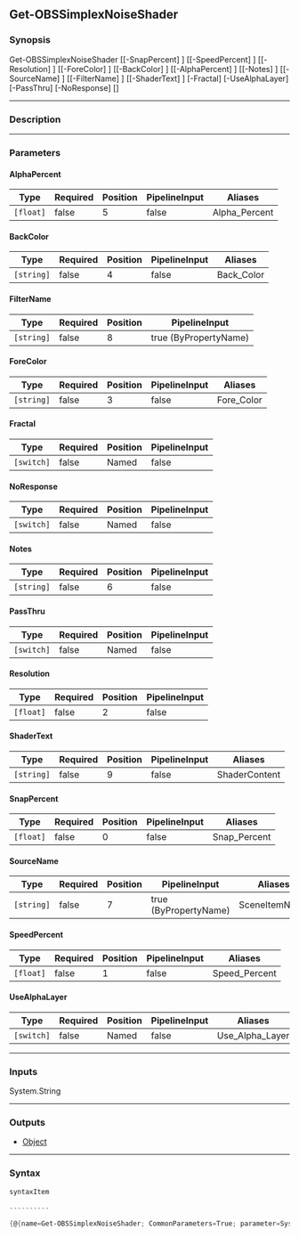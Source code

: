 Get-OBSSimplexNoiseShader
-------------------------

### Synopsis

Get-OBSSimplexNoiseShader [[-SnapPercent] <float>] [[-SpeedPercent] <float>] [[-Resolution] <float>] [[-ForeColor] <string>] [[-BackColor] <string>] [[-AlphaPercent] <float>] [[-Notes] <string>] [[-SourceName] <string>] [[-FilterName] <string>] [[-ShaderText] <string>] [-Fractal] [-UseAlphaLayer] [-PassThru] [-NoResponse] [<CommonParameters>]

---

### Description

---

### Parameters
#### **AlphaPercent**

|Type     |Required|Position|PipelineInput|Aliases      |
|---------|--------|--------|-------------|-------------|
|`[float]`|false   |5       |false        |Alpha_Percent|

#### **BackColor**

|Type      |Required|Position|PipelineInput|Aliases   |
|----------|--------|--------|-------------|----------|
|`[string]`|false   |4       |false        |Back_Color|

#### **FilterName**

|Type      |Required|Position|PipelineInput        |
|----------|--------|--------|---------------------|
|`[string]`|false   |8       |true (ByPropertyName)|

#### **ForeColor**

|Type      |Required|Position|PipelineInput|Aliases   |
|----------|--------|--------|-------------|----------|
|`[string]`|false   |3       |false        |Fore_Color|

#### **Fractal**

|Type      |Required|Position|PipelineInput|
|----------|--------|--------|-------------|
|`[switch]`|false   |Named   |false        |

#### **NoResponse**

|Type      |Required|Position|PipelineInput|
|----------|--------|--------|-------------|
|`[switch]`|false   |Named   |false        |

#### **Notes**

|Type      |Required|Position|PipelineInput|
|----------|--------|--------|-------------|
|`[string]`|false   |6       |false        |

#### **PassThru**

|Type      |Required|Position|PipelineInput|
|----------|--------|--------|-------------|
|`[switch]`|false   |Named   |false        |

#### **Resolution**

|Type     |Required|Position|PipelineInput|
|---------|--------|--------|-------------|
|`[float]`|false   |2       |false        |

#### **ShaderText**

|Type      |Required|Position|PipelineInput|Aliases      |
|----------|--------|--------|-------------|-------------|
|`[string]`|false   |9       |false        |ShaderContent|

#### **SnapPercent**

|Type     |Required|Position|PipelineInput|Aliases     |
|---------|--------|--------|-------------|------------|
|`[float]`|false   |0       |false        |Snap_Percent|

#### **SourceName**

|Type      |Required|Position|PipelineInput        |Aliases      |
|----------|--------|--------|---------------------|-------------|
|`[string]`|false   |7       |true (ByPropertyName)|SceneItemName|

#### **SpeedPercent**

|Type     |Required|Position|PipelineInput|Aliases      |
|---------|--------|--------|-------------|-------------|
|`[float]`|false   |1       |false        |Speed_Percent|

#### **UseAlphaLayer**

|Type      |Required|Position|PipelineInput|Aliases        |
|----------|--------|--------|-------------|---------------|
|`[switch]`|false   |Named   |false        |Use_Alpha_Layer|

---

### Inputs
System.String

---

### Outputs
* [Object](https://learn.microsoft.com/en-us/dotnet/api/System.Object)

---

### Syntax
```PowerShell
syntaxItem
```
```PowerShell
----------
```
```PowerShell
{@{name=Get-OBSSimplexNoiseShader; CommonParameters=True; parameter=System.Object[]}}
```
